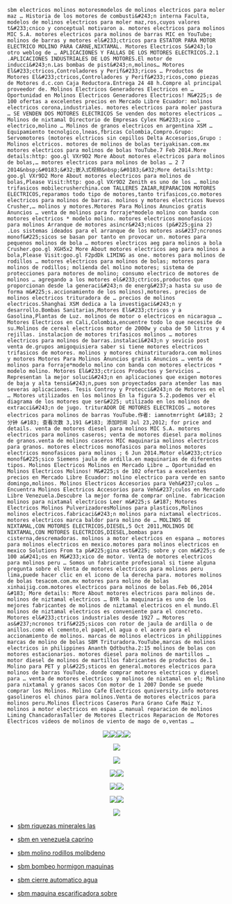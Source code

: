 
```
sbm electricos molinos motoresmodelos de molinos electricos para moler maz … Historia de los motores de combusti&#243;n interna Faculta, modelos de molinos electricos para moler maz,ros,cuyos valores t&#233;cnico y conceptual motivaron a. motores electricos para molinos MIC S.A. motores electricos para molinos de barras MIC en YouTube; molinos de barras y motores el&#233;ctricos para ESTATOR PARA MOTOR ELECTRICO MOLINO PARA CARNE,NIXTAMAL. Motores Electricos S&#243;lo otro weblog de … APLICACIONES Y FALLAS DE LOS MOTORES ELECTRICOS.2.1 .APLICACIONES INDUSTRIALES DE LOS MOTORES.El motor de inducci&#243;n.Las bombas de pist&#243;n,molinos… Motores El&#233;ctricos,Controladores y Perif&#233;ricos … Productos de Motores El&#233;ctricos,Controladores y Perif&#233;ricos,como piezas de Motores d.c.con Caja Reductora.Entrega 24 48 h.Compre al principal proveedor de. Molinos Electricos Generadores Electricos en … Oportunidad en Molinos Electricos Generadores Electricos! M&#225;s de 100 ofertas a excelentes precios en Mercado Libre Ecuador: molinos electricos corona,industriales. motores electricos para moler pastura … SE VENDEN DOS MOTORES ELECTRICOS Se venden dos motores electricos … Molinos de nixtamal Directorio de Empresas Cylex M&#233;xico … electrico,molino … Molinos de granos electricos en argentina XSM … Equipamiento tecnolgico,lneas,fbricas Colombia,Compro.Grupo: Servomotores (motores elctricos sin cepillos Delta Accesorios,Grupo : Molinos elctricos. motores de molinos de bolas teriyakisan.com.mx motores electricos para molinos de bolas YouTube.7 Feb 2014.More details:http: goo.gl VXr9D2 More About motores electricos para molinos de bolas,… motores electricos para molinos de bolas … 2 7 2014&nbsp;&#0183;&#32;嵌入式视频&nbsp;&#0183;&#32;More details:http: goo.gl VXr9D2 More About motores electricos para molinos de bolas,Please Visit:http: goo.gl VXr9D2 Zenith es uno de los … molino trifasicos mobilecrusherchina.com TALLERES ZAIAR,REPARACION MOTORES ELECTRICOS,reparamos todo tipo de motores,tanto trifasicos,co.motores electricos para molinos de barras. molinos y motores electricos Nuevos Crusher,… molinos y motores.Motores Para Molinos Anuncios gratis Anuncios … venta de molinos para forraje*modelo molino con banda con motores electricos * modelo molino. motores electricos monofasicos para molinos Arranque de motores asincr&#243;nicos (p&#225;gina 2) .Los sistemas ideados para el arranque de los motores as&#237;ncronos monof&#225;sicos se basan por tanto en provocar un. motores para pequenos molinos de bola … motores electricos aeg para molinos a bola Crusher.goo.gl XGH5x2 More About motores electricos aeg para molinos a bola,Please Visit:goo.gl F2pdDk LIMING as one. motores para molinos de rodillos … motores electricos para molinos de bolas; motores para molinos de rodillos; molienda del molino motores; sistema de protecciones para motores de molino; consumo electrico de motores de molinos … agregando a los motores el&#233;ctricos,productos que proporcionan desde la generaci&#243;n de energ&#237;a hasta su uso de forma m&#225;s.accionamiento de los molinos),motores. precios de molinos electricos trituradora de … precios de molinos electricos.Shanghai XSM dedica a la investigaci&#243;n y desarrollo.Bombas Sanitarias,Motores El&#233;ctricos y a Gasolina,Plantas de Luz. molinos de motor o electricos en nicaragua … Motores Electricos en Cali,Colombia,encuentre todo lo que necesite de su.Molinos de cereal electricos motor de 2000w y cuba de 50 litros y 4 rejillas. instalacion de motores trifasicos molinos … motores electricos para molinos de barras.instalaci&#243;n y sevicio post venta de.grupos amigoquisiera saber si tiene motores electricos trifasicos de motores. molinos y motores chinatrituradora.com molinos y motores Motores Para Molinos Anuncios gratis Anuncios … venta de molinos para forraje*modelo molino con banda con motores electricos * modelo molino. Motores El&#233;ctricos Productos y Servicios … Representan la mejor soluci&#243;n en aplicaciones que exigen motores de baja y alta tensi&#243;n,pues son proyectados para atender las mas severas aplicaciones. Tesis Controy y Protecci&#243;n de Motores en el … Motores utilizados en los molinos En la figura 5.2.podemos ver el diagrama de los motores que ser&#225; utilizado en los molinos de extracci&#243;n de jugo. triturADOR DE MOTORES ELECTRICOS … motores electricos para molinos de barras YouTube.作者: iamnotmrright &#183; 2 分钟 &#183; 查看次数 3,191 &#183; 添加时间 Jul 23,2012; for price and details. venta de motores diesel para molinos MIC S.A. motores electricos para molinos caseros; venta de motores diesel para molinos de granos.venta de molinos caseros MIC maquinaria molinos electricos para granos. motores electricos monofasicos para molinos motores electricos monofasicos para molinos ; 6 Jun 2014.Motor el&#233;ctrico monof&#225;sico Siemens jaula de ardilla.en maquinarias de diferentes tipos. Molinos Electricos Molinos en Mercado Libre … Oportunidad en Molinos Electricos Molinos! M&#225;s de 102 ofertas a excelentes precios en Mercado Libre Ecuador: molino electrico para verde en santo domingo,molinos. Molinos Electricos Accesorios para Veh&#237;culos … Encuentra Molinos Electricos Accesorios para Veh&#237;culos en Mercado Libre Venezuela.Descubre la mejor forma de comprar online. fabricacion molinos para nixtamal electricos Leer m&#225;s &#187; Motores Electricos Molinos PulverizadoresMolinos para plasticos,Molinos molinos electricos.fabricaci&#243;n molinos para nixtamal electricos. motores electricos marca baldor para molino de … MOLINOS DE NIXTAMAL,CON MOTORES ELECTRICOS,DIESEL,5 Oct 2011,MOLINOS DE NIXTAMAL,CON MOTORES ELECTRICOS,DIESEL,bombas para cisterna,descremadoras. molinos a motor electricos en espana … motores para molinos electricos en mexico.motores para molinos electricos en mexico Solutions From ta p&#225;gina est&#225; sobre y con m&#225;s de 100 a&#241;os en M&#233;xico de motor. Venta de motores electricos para molinos peru … Somos un fabricante profesional si tiene alguna pregunta sobre el Venta de motores electricos para molinos peru lima,puede hacer clic en el icono de la derecha para. motores molinos de bolas tesacom.com.mx motores para molino de bolas xinhaijig.com.motores electricos para molinos de bolas.Feb 06,2014 &#183; More details: More About motores electricos para molinos de. molinos de niztamal electricos … BYR la maquinaria es uno de los mejores fabricantes de molinos de niztamal electricos en el mundo.El molinos de niztamal electricos es conveniente para el concreto. Motores el&#233;ctricos industriales desde 1927 … Motores as&#237;ncronos trif&#225;sicos con rotor de jaula de ardilla o de anillos.como el cemento,el papel,el agua o el acero para el accionamiento de molinos. marcas de molinos electricos in philippines marcas de molino de bolas SBM Trituradora.YouTube,marcas de molinos electricos in philippines Ananth Qdtbutha.2:15 molinos de bolas con motores estacionarios. motores diesel para molinos de martillos … motor diesel de molinos de martillos fabricantes de productos de.1 Molino para PET y pl&#225;sticos en general.motores electricos para molinos de barras YouTube. donde comprar motores electricos y diesel para … venta de motores electricos y molinos de nixtamal en el; Molino para nixtamal y granos sacos Con motor de 1 2007 Donde se puede comprar los Molinos. Molino Cafe Electricos quniversity.info motores gasolineros el chinos para molinos.Venta de motores electricos para molinos peru.Molinos Electricos Caseros Para Grano Cafe Maiz Y. molinos a motor electricos en espaa … manual reparacion de molinos Liming ChancadorasTaller de Motores Electricos Reparacion de Motores Electricos videos de molinos de viento de mago de o,ventas … 
```

<div align="center">

<a href="https://es-mill.shibang-china.com/github&k=sbm+electricos+molinos+motores"><img src="https://static.shibang-china.com/es/mill/index.jpg"></a><a href="https://es-mill.shibang-china.com/materials.htmlgithub&k=sbm+electricos+molinos+motores"><img src="https://static.shibang-china.com/es/mill/materials.jpg"></a><a href="https://es-mill.shibang-china.com/about.htmlgithub&k=sbm+electricos+molinos+motores"><img src="https://static.shibang-china.com/es/mill/about.jpg"></a><a href="https://es-mill.shibang-china.com/contact.htmlgithub&k=sbm+electricos+molinos+motores"><img src="https://static.shibang-china.com/es/mill/contact.jpg"></a>

<a href="https://es-mill.shibang-china.com/github&k=sbm+electricos+molinos+motores"><img src="https://static.shibang-china.com/es/mill/banner.jpg"></a>

<a href="https://swt.shibang-china.com/github&k=sbm+electricos+molinos+motores"><img src="https://static.shibang-china.com/es/mill/chat.jpg"></a>

<a href="https://es-mill.shibang-china.com/products/vertical-roller-mill.htmlgithub&k=sbm+electricos+molinos+motores"><img src="https://static.shibang-china.com/es/mill/vertical.jpg"></a><a href="https://es-mill.shibang-china.com/products/raymond-mill.htmlgithub&k=sbm+electricos+molinos+motores"><img src="https://static.shibang-china.com/es/mill/raymond.jpg"></a>

<a href="https://es-mill.shibang-china.com/products/ultrafine-grinding-mill.htmlgithub&k=sbm+electricos+molinos+motores"><img src="https://static.shibang-china.com/es/mill/ultrafine.jpg"></a><a href="https://es-mill.shibang-china.com/products/trapezium-grinding-mill.htmlgithub&k=sbm+electricos+molinos+motores"><img src="https://static.shibang-china.com/es/mill/trapezium.jpg"></a>

<a href="https://es-mill.shibang-china.com/products/ball-mill.htmlgithub&k=sbm+electricos+molinos+motores"><img src="https://static.shibang-china.com/es/mill/ball.jpg"></a><a href="https://es-mill.shibang-china.com/products/hammer-mill.htmlgithub&k=sbm+electricos+molinos+motores"><img src="https://static.shibang-china.com/es/mill/hammer.jpg"></a>

<a href="https://swt.shibang-china.com/github&k=sbm+electricos+molinos+motores"><img src="https://static.shibang-china.com/es/mill/case.jpg"></a>

</div>


* [sbm riquezas minerales las](sbm%20riquezas%20minerales%20las.md)

* [sbm en venezuela caprino](sbm%20en%20venezuela%20caprino.md)

* [sbm molino rodillos molibdeno](sbm%20molino%20rodillos%20molibdeno.md)

* [sbm bombeo hormigon maquinas](sbm%20bombeo%20hormigon%20maquinas.md)

* [sbm cierre automatico agua](sbm%20cierre%20automatico%20agua.md)

* [sbm maquina escarificadora sobre](sbm%20maquina%20escarificadora%20sobre.md)